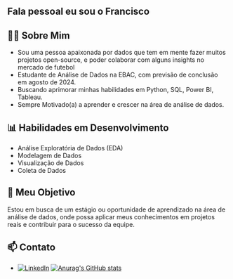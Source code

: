 ## Fala pessoal eu sou o Francisco 

## 👨‍💻 Sobre Mim
* Sou uma pessoa apaixonada por dados que tem em mente fazer muitos projetos open-source, e poder colaborar com alguns insights no mercado de futebol
* Estudante de Análise de Dados na EBAC, com previsão de conclusão em agosto de 2024.
* Buscando aprimorar minhas habilidades em Python, SQL, Power BI, Tableau.
* Sempre Motivado(a) a aprender e crescer na área de análise de dados.

## 📊 Habilidades em Desenvolvimento

* Análise Exploratória de Dados (EDA)
* Modelagem de Dados 
* Visualização de Dados
* Coleta de Dados 


## 🎯 Meu Objetivo

Estou em busca de um estágio ou oportunidade de aprendizado na área de análise de dados, onde possa aplicar meus conhecimentos em projetos reais e contribuir para o sucesso da equipe.

## 📫 Contato
* [![LinkedIn](https://img.shields.io/badge/LinkedIn-0077B5?style=for-the-badge&logo=linkedin&logoColor=white)](https://www.linkedin.com/in/francisco-feliciano-/)
[![Anurag's GitHub stats](https://github-readme-stats.vercel.app/api?username=FranciscoFeliciano)](https://github.com/FranciscoFeliciano/github-readme-stats)
